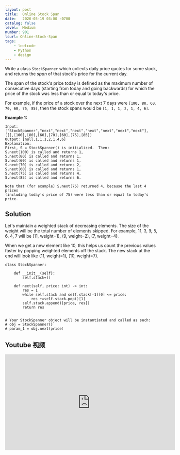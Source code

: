 ```yaml
---
layout: post
title:  Online Stock Span
date:   2020-05-19 03:00 -0700
catalog: false
level:  Medium
number: 901
lcurl: Online-Stock-Span
tags:
    - leetcode
    - Python
    - design
---
```


Write a class `StockSpanner` which collects daily price quotes for some stock, and returns the *span* of that stock's price for the current day.

The span of the stock's price today is defined as the maximum number of consecutive days (starting from today and going backwards) for which the price of the stock was less than or equal to today's price.

For example, if the price of a stock over the next 7 days were `[100, 80, 60, 70, 60, 75, 85]`, then the stock spans would be `[1, 1, 1, 2, 1, 4, 6]`.

 

**Example 1:**

```
Input: ["StockSpanner","next","next","next","next","next","next","next"], [[],[100],[80],[60],[70],[60],[75],[85]]
Output: [null,1,1,1,2,1,4,6]
Explanation: 
First, S = StockSpanner() is initialized.  Then:
S.next(100) is called and returns 1,
S.next(80) is called and returns 1,
S.next(60) is called and returns 1,
S.next(70) is called and returns 2,
S.next(60) is called and returns 1,
S.next(75) is called and returns 4,
S.next(85) is called and returns 6.

Note that (for example) S.next(75) returned 4, because the last 4 prices
(including today's price of 75) were less than or equal to today's price.
```

## Solution


Let's maintain a weighted stack of decreasing elements. The size of the weight will be the total number of elements skipped. For example, 11, 3, 9, 5, 6, 4, 7 will be (11, weight=1), (9, weight=2), (7, weight=4).

When we get a new element like 10, this helps us count the previous values faster by popping weighted elements off the stack. The new stack at the end will look like (11, weight=1), (10, weight=7).

```
class StockSpanner:

    def __init__(self):
        self.stack=[]

    def next(self, price: int) -> int:
        res = 1
        while self.stack and self.stack[-1][0] <= price:
            res +=self.stack.pop()[1]
        self.stack.append([price, res])
        return res


# Your StockSpanner object will be instantiated and called as such:
# obj = StockSpanner()
# param_1 = obj.next(price)
```

## Youtube 视频

<iframe width="560" height="315" src="https://www.youtube.com/embed/ZTelsIrE11w" frameborder="0" allow="accelerometer; autoplay; encrypted-media; gyroscope; picture-in-picture" allowfullscreen></iframe>
